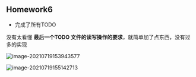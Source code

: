## Homework6



- 完成了所有TODO



没有太看懂  **最后一个TODO 文件的读写操作的要求**，就简单加了点东西，没有过多的实现



![image-20210719153943577](https://pic.raynor.top/images/2021/07/19/image-20210719153943577.png)





![image-20210719155142713](https://pic.raynor.top/images/2021/07/19/image-20210719155142713.png)


